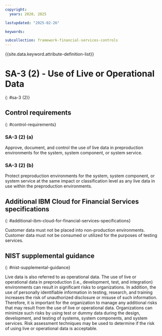 ```yaml
---
copyright:
  years: 2020, 2025

lastupdated: "2025-02-26"

keywords:

subcollection: framework-financial-services-controls
---
```


{{site.data.keyword.attribute-definition-list}}

# SA-3 (2) -  Use of Live or Operational Data
{: #sa-3 (2)}

## Control requirements
{: #control-requirements}



### SA-3 (2) (a)


Approve, document, and control the use of live data in preproduction environments for the system, system component, or system service.


### SA-3 (2) (b)


Protect preproduction environments for the system, system component, or system service at the same impact or classification level as any live data in use within the preproduction environments.






## Additional IBM Cloud for Financial Services specifications
{: #additional-ibm-cloud-for-financial-services-specifications}

Customer data must not be placed into non-production environments.  Customer data must not be consumed or utilized for the purposes of testing services.







## NIST supplemental guidance
{: #nist-supplemental-guidance}

Live data is also referred to as operational data. The use of live or operational data in preproduction (i.e., development, test, and integration) environments can result in significant risks to organizations. In addition, the use of personally identifiable information in testing, research, and training increases the risk of unauthorized disclosure or misuse of such information. Therefore, it is important for the organization to manage any additional risks that may result from the use of live or operational data. Organizations can minimize such risks by using test or dummy data during the design, development, and testing of systems, system components, and system services. Risk assessment techniques may be used to determine if the risk of using live or operational data is acceptable.
